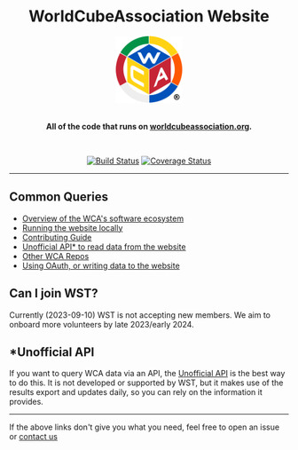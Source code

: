 <h1 align="center">WorldCubeAssociation Website</h1>
<div align="center">
  <img height="120" src="public/files/wca_icon_only.png" />
</div>
<br />
<div align="center">

  **All of the code that runs on [worldcubeassociation.org](https://www.worldcubeassociation.org/).**

</div>

<br />
<div align="center">

[![Build Status](https://github.com/thewca/worldcubeassociation.org/actions/workflows/ruby-test.yml/badge.svg?event=push)](https://github.com/thewca/worldcubeassociation.org/actions/workflows/ruby-test.yml)
[![Coverage Status](https://coveralls.io/repos/github/thewca/worldcubeassociation.org/badge.svg?branch=main)](https://coveralls.io/github/thewca/worldcubeassociation.org?branch=main)

</div>

----

## Common Queries
- [Overview of the WCA's software ecosystem](https://docs.worldcubeassociation.org/)
- [Running the website locally](https://docs.worldcubeassociation.org/contributing/quickstart)
- [Contributing Guide](https://docs.worldcubeassociation.org/contributing/detailed_contributing_guide.html)
- [Unofficial API\* to read data from the website](https://wca-rest-api.robiningelbrecht.be/)
- [Other WCA Repos](https://docs.worldcubeassociation.org/#wca-software-resources)
- [Using OAuth, or writing data to the website](https://docs.worldcubeassociation.org/knowledge_base/v0_api.html)

## Can I join WST?
Currently (2023-09-10) WST is not accepting new members. We aim to onboard more volunteers by late 2023/early 2024.

## \*Unofficial API

If you want to query WCA data via an API, the [Unofficial API](https://wca-rest-api.robiningelbrecht.be/) is the best way to do this. It is not developed or supported by WST, but it makes use of the results export and updates daily, so you can rely on the information it provides.

----

If the above links don't give you what you need, feel free to open an issue or [contact us](https://www.worldcubeassociation.org/contact)

